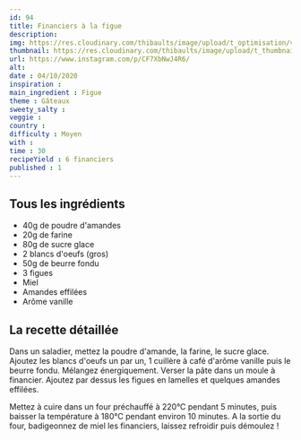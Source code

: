 ```yaml
---
id: 94
title: Financiers à la figue
description: 
img: https://res.cloudinary.com/thibaults/image/upload/t_optimisation/v1600524211/Recipes/20201004_financier_figues.jpg
thumbnail: https://res.cloudinary.com/thibaults/image/upload/t_thumbnail_josie/v1600524211/Recipes/20201004_financier_figues.jpg
url: https://www.instagram.com/p/CF7XbNwJ4R6/
alt: 
date : 04/10/2020
inspiration : 
main_ingredient : Figue
theme : Gâteaux
sweety_salty : 
veggie : 
country :
difficulty : Moyen
with : 
time : 30
recipeYield : 6 financiers
published : 1
---
```


## Tous les ingrédients
 - 40g de poudre d'amandes
 - 20g de farine
 - 80g de sucre glace
 - 2 blancs d'oeufs (gros)
 - 50g de beurre fondu
 - 3 figues
 - Miel
 - Amandes effilées
 - Arôme vanille

## La recette détaillée
Dans un saladier, mettez la poudre d'amande, la farine, le sucre glace. Ajoutez les blancs d'oeufs un par un, 1 cuillère à café d'arôme vanille puis le beurre fondu. Mélangez énergiquement. Verser la pâte dans un moule à financier. Ajoutez par dessus les figues en lamelles et quelques amandes effilées.

Mettez à cuire dans un four préchauffé à 220°C pendant 5 minutes, puis baisser la température à 180°C pendant environ 10 minutes. A la sortie du four, badigeonnez de miel les financiers, laissez refroidir puis démoulez !
